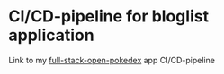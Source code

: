 # CI/CD-pipeline for bloglist application

Link to my [full-stack-open-pokedex](https://github.com/dmnAlex/full-stack-open-pokedex) app CI/CD-pipeline